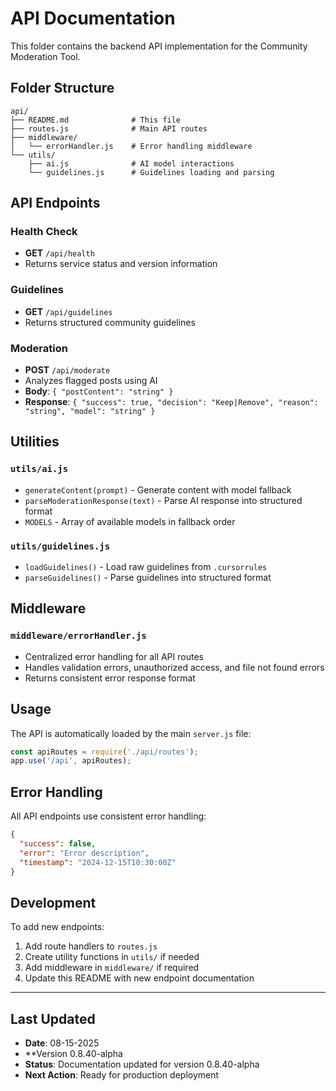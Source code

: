 # API Documentation

This folder contains the backend API implementation for the Community Moderation Tool.

## Folder Structure

```
api/
├── README.md              # This file
├── routes.js              # Main API routes
├── middleware/
│   └── errorHandler.js    # Error handling middleware
└── utils/
    ├── ai.js              # AI model interactions
    └── guidelines.js      # Guidelines loading and parsing
```

## API Endpoints

### Health Check
- **GET** `/api/health`
- Returns service status and version information

### Guidelines
- **GET** `/api/guidelines`
- Returns structured community guidelines

### Moderation
- **POST** `/api/moderate`
- Analyzes flagged posts using AI
- **Body**: `{ "postContent": "string" }`
- **Response**: `{ "success": true, "decision": "Keep|Remove", "reason": "string", "model": "string" }`

## Utilities

### `utils/ai.js`
- `generateContent(prompt)` - Generate content with model fallback
- `parseModerationResponse(text)` - Parse AI response into structured format
- `MODELS` - Array of available models in fallback order

### `utils/guidelines.js`
- `loadGuidelines()` - Load raw guidelines from `.cursorrules`
- `parseGuidelines()` - Parse guidelines into structured format

## Middleware

### `middleware/errorHandler.js`
- Centralized error handling for all API routes
- Handles validation errors, unauthorized access, and file not found errors
- Returns consistent error response format

## Usage

The API is automatically loaded by the main `server.js` file:

```javascript
const apiRoutes = require('./api/routes');
app.use('/api', apiRoutes);
```

## Error Handling

All API endpoints use consistent error handling:

```json
{
  "success": false,
  "error": "Error description",
  "timestamp": "2024-12-15T10:30:00Z"
}
```

## Development

To add new endpoints:
1. Add route handlers to `routes.js`
2. Create utility functions in `utils/` if needed
3. Add middleware in `middleware/` if required
4. Update this README with new endpoint documentation 

---

## Last Updated
- **Date**: 08-15-2025
- **Version 0.8.40-alpha
- **Status**: Documentation updated for version 0.8.40-alpha
- **Next Action**: Ready for production deployment
